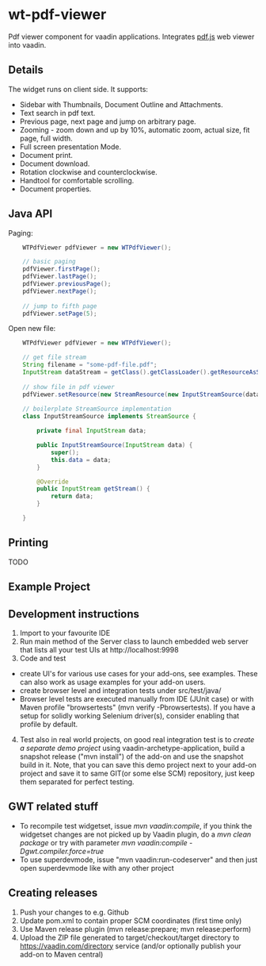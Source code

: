 # wt-pdf-viewer

Pdf viewer component for vaadin applications. Integrates [pdf.js](https://github.com/mozilla/pdf.js/) web viewer into vaadin.

  
## Details
The widget runs on client side. It supports:
* Sidebar with Thumbnails, Document Outline and Attachments.
* Text search in pdf text.
* Previous page, next page and jump on arbitrary page.
* Zooming - zoom down and up by 10%, automatic zoom, actual size, fit page, full width.
* Full screen presentation Mode.
* Document print.
* Document download.
* Rotation clockwise and counterclockwise.
* Handtool for comfortable scrolling.
* Document properties.

## Java API
Paging: 
````java
	WTPdfViewer pdfViewer = new WTPdfViewer();

	// basic paging
	pdfViewer.firstPage();
	pdfViewer.lastPage();
	pdfViewer.previousPage();
	pdfViewer.nextPage();
	
	// jump to fifth page	
	pdfViewer.setPage(5);
````
Open new file:
````java
	WTPdfViewer pdfViewer = new WTPdfViewer();

    // get file stream
	String filename = "some-pdf-file.pdf";
	InputStream dataStream = getClass().getClassLoader().getResourceAsStream(filename);
	
	// show file in pdf viewer
	pdfViewer.setResource(new StreamResource(new InputStreamSource(dataStream), filename));
	
	// boilerplate StreamSource implementation
	class InputStreamSource implements StreamSource {

		private final InputStream data;

		public InputStreamSource(InputStream data) {
			super();
			this.data = data;
		}

		@Override
		public InputStream getStream() {
			return data;
		}

	}
````

## Printing
TODO

## Example Project

## Development instructions 

1. Import to your favourite IDE
2. Run main method of the Server class to launch embedded web server that lists all your test UIs at http://localhost:9998
3. Code and test
  * create UI's for various use cases for your add-ons, see examples. These can also work as usage examples for your add-on users.
  * create browser level and integration tests under src/test/java/
  * Browser level tests are executed manually from IDE (JUnit case) or with Maven profile "browsertests" (mvn verify -Pbrowsertests). If you have a setup for solidly working Selenium driver(s), consider enabling that profile by default.
4. Test also in real world projects, on good real integration test is to *create a separate demo project* using vaadin-archetype-application, build a snapshot release ("mvn install") of the add-on and use the snapshot build in it. Note, that you can save this demo project next to your add-on project and save it to same GIT(or some else SCM) repository, just keep them separated for perfect testing.


## GWT related stuff

* To recompile test widgetset, issue *mvn vaadin:compile*, if you think the widgetset changes are not picked up by Vaadin plugin, do a *mvn clean package* or try with parameter *mvn vaadin:compile -Dgwt.compiler.force=true*
* To use superdevmode, issue "mvn vaadin:run-codeserver" and then just open superdevmode like with any other project

## Creating releases

1. Push your changes to e.g. Github 
2. Update pom.xml to contain proper SCM coordinates (first time only)
3. Use Maven release plugin (mvn release:prepare; mvn release:perform)
4. Upload the ZIP file generated to target/checkout/target directory to https://vaadin.com/directory service (and/or optionally publish your add-on to Maven central)

